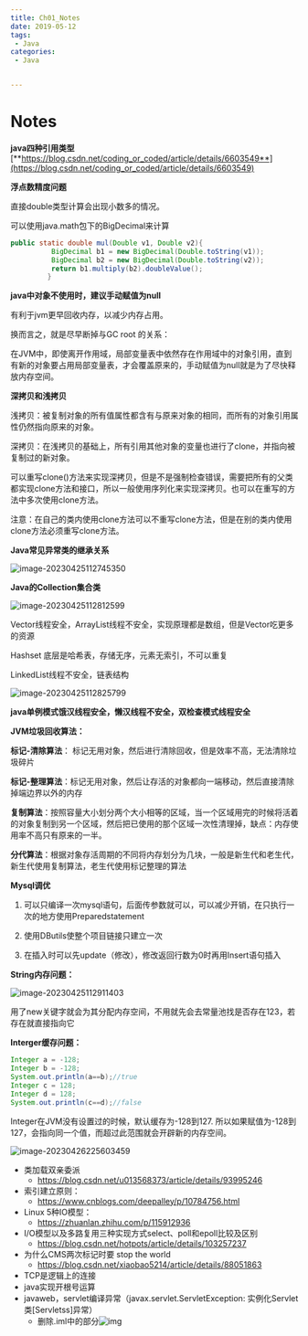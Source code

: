 ```yaml
---
title: Ch01_Notes
date: 2019-05-12
tags:
 - Java
categories:
 - Java


---
```


# Notes

**java四种引用类型**[**https://blog.csdn.net/coding_or_coded/article/details/6603549**](https://blog.csdn.net/coding_or_coded/article/details/6603549)

**浮点数精度问题**

直接double类型计算会出现小数多的情况。

可以使用java.math包下的BigDecimal来计算

```java
public static double mul(Double v1, Double v2){
		  BigDecimal b1 = new BigDecimal(Double.toString(v1));
		  BigDecimal b2 = new BigDecimal(Double.toString(v2));
		  return b1.multiply(b2).doubleValue();
		 }
```



**java中对象不使用时，建议手动赋值为null**

有利于jvm更早回收内存，以减少内存占用。

换而言之，就是尽早断掉与GC root 的关系：

在JVM中，即使离开作用域，局部变量表中依然存在作用域中的对象引用，直到有新的对象要占用局部变量表，才会覆盖原来的，手动赋值为null就是为了尽快释放内存空间。



**深拷贝和浅拷贝**

浅拷贝：被复制对象的所有值属性都含有与原来对象的相同，而所有的对象引用属性仍然指向原来的对象。

深拷贝：在浅拷贝的基础上，所有引用其他对象的变量也进行了clone，并指向被复制过的新对象。

可以重写clone()方法来实现深拷贝，但是不是强制检查错误，需要把所有的父类都实现clone方法和接口，所以一般使用序列化来实现深拷贝。也可以在重写的方法中多次使用clone方法。



注意：在自己的类内使用clone方法可以不重写clone方法，但是在别的类内使用clone方法必须重写clone方法。



**Java常见异常类的继承关系**

![image-20230425112745350](https://markdown-1301334775.cos.eu-frankfurt.myqcloud.com/image-20230425112745350.png)



**Java的Collection集合类**

![image-20230425112812599](https://markdown-1301334775.cos.eu-frankfurt.myqcloud.com/image-20230425112812599.png)



Vector线程安全，ArrayList线程不安全，实现原理都是数组，但是Vector吃更多的资源

Hashset 底层是哈希表，存储无序，元素无索引，不可以重复

LinkedList线程不安全，链表结构

![image-20230425112825799](https://markdown-1301334775.cos.eu-frankfurt.myqcloud.com/image-20230425112825799.png)



**java单例模式饿汉线程安全，懒汉线程不安全，双检查模式线程安全**



**JVM垃圾回收算法：**

**标记-清除算法**： 标记无用对象，然后进行清除回收，但是效率不高，无法清除垃圾碎片

**标记-整理算法**：标记无用对象，然后让存活的对象都向一端移动，然后直接清除掉端边界以外的内存

**复制算法**：按照容量大小划分两个大小相等的区域，当一个区域用完的时候将活着的对象复制到另一个区域，然后把已使用的那个区域一次性清理掉，缺点：内存使用率不高只有原来的一半。

**分代算法**：根据对象存活周期的不同将内存划分为几块，一般是新生代和老生代，新生代使用复制算法，老生代使用标记整理的算法



**Mysql调优**

1. 可以只编译一次mysql语句，后面传参数就可以，可以减少开销，在只执行一次的地方使用Preparedstatement

2. 使用DButils使整个项目链接只建立一次

3. 在插入时可以先update（修改），修改返回行数为0时再用Insert语句插入



**String内存问题：**

![image-20230425112911403](https://markdown-1301334775.cos.eu-frankfurt.myqcloud.com/image-20230425112911403.png)

用了new关键字就会为其分配内存空间，不用就先会去常量池找是否存在123，若存在就直接指向它



**Interger缓存问题：**

```java
Integer a = -128;
Integer b = -128;
System.out.println(a==b);//true
Integer c = 128;
Integer d = 128;
System.out.println(c==d);//false
```

Integer在JVM没有设置过的时候，默认缓存为-128到127. 所以如果赋值为-128到127，会指向同一个值，而超过此范围就会开辟新的内存空间。



![image-20230426225603459](https://markdown-1301334775.cos.eu-frankfurt.myqcloud.com/image-20230426225603459.png)





- 类加载双亲委派
  - https://blog.csdn.net/u013568373/article/details/93995246
- 索引建立原则：
  - https://www.cnblogs.com/deepalley/p/10784756.html
- Linux 5种IO模型：
  - https://zhuanlan.zhihu.com/p/115912936
- I/O模型以及多路复用三种实现方式select、poll和epoll比较及区别
  - https://blog.csdn.net/hotpots/article/details/103257237
- 为什么CMS两次标记时要 stop the world
  - https://blog.csdn.net/xiaobao5214/article/details/88051863
- TCP是逻辑上的连接
- java实现开根号运算
- javaweb，servlet编译异常（javax.servlet.ServletException: 实例化Servlet类[Servletss]异常）
  - 删除.iml中的部分![img](https://markdown-1301334775.cos.eu-frankfurt.myqcloud.com/251a8f4f-8cc6-4fce-a3b9-a20efa6029d1-14899999.jpg)